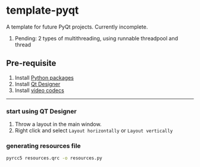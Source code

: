 # template-pyqt

A template for future PyQt projects.
Currently incomplete.

1. Pending: 2 types of multithreading, using runnable threadpool and thread

## Pre-requisite
1. Install [Python packages](https://github.com/xfortisfye/303-see-other/blob/main/dependencies.md#install-python-packages)
2. Install [Qt Designer](https://build-system.fman.io/qt-designer-download)
3. Install [video codecs](https://files3.codecguide.com/K-Lite_Codec_Pack_1575_Basic.exe)

-----

### start using QT Designer

1. Throw a layout in the main window.
2. Right click and select `Layout horizontally` or `Layout vertically`


### generating resources file
```bash
pyrcc5 resources.qrc -o resources.py
```



